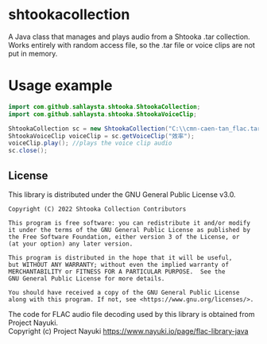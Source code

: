 # shtookacollection
A Java class that manages and plays audio from a Shtooka .tar collection. Works entirely with random access file, so the .tar file or voice clips are not put in memory.

<h1>Usage example</h1>

```java
import com.github.sahlaysta.shtooka.ShtookaCollection;
import com.github.sahlaysta.shtooka.ShtookaVoiceClip;

ShtookaCollection sc = new ShtookaCollection("C:\\cmn-caen-tan_flac.tar");
ShtookaVoiceClip voiceClip = sc.getVoiceClip("效率");
voiceClip.play(); //plays the voice clip audio
sc.close();
```

<h2>License</h2>
This library is distributed under the GNU General Public License v3.0.

    Copyright (C) 2022 Shtooka Collection Contributors
    
    This program is free software: you can redistribute it and/or modify
    it under the terms of the GNU General Public License as published by
    the Free Software Foundation, either version 3 of the License, or
    (at your option) any later version.
    
    This program is distributed in the hope that it will be useful,
    but WITHOUT ANY WARRANTY; without even the implied warranty of
    MERCHANTABILITY or FITNESS FOR A PARTICULAR PURPOSE.  See the
    GNU General Public License for more details.
    
    You should have received a copy of the GNU General Public License
    along with this program. If not, see <https://www.gnu.org/licenses/>.

The code for FLAC audio file decoding used by this library is obtained from Project Nayuki.<br>
Copyright (c) Project Nayuki https://www.nayuki.io/page/flac-library-java
